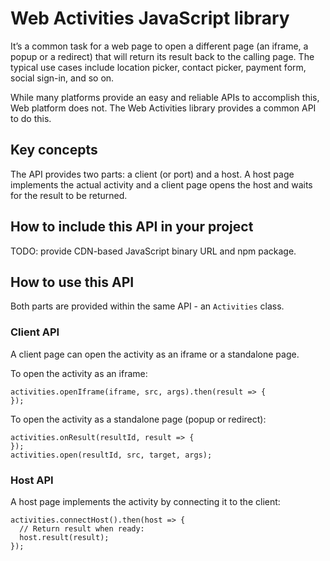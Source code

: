 # Web Activities JavaScript library

It’s a common task for a web page to open a different page (an iframe, a popup or a redirect) that will return its result back to the calling page. The typical use cases include location picker, contact picker, payment form, social sign-in, and so on.

While many platforms provide an easy and reliable APIs to accomplish this, Web platform does not. The Web Activities library provides a common API to do this.

## Key concepts

The API provides two parts: a client (or port) and a host. A host page implements the actual activity and a client page opens the host and waits for the result to be returned.

## How to include this API in your project

TODO: provide CDN-based JavaScript binary URL and npm package.

## How to use this API

Both parts are provided within the same API - an `Activities` class.

### Client API

A client page can open the activity as an iframe or a standalone page.

To open the activity as an iframe:
```
activities.openIframe(iframe, src, args).then(result => {
});
```

To open the activity as a standalone page (popup or redirect):
```
activities.onResult(resultId, result => {
});
activities.open(resultId, src, target, args);
```

### Host API

A host page implements the activity by connecting it to the client:
```
activities.connectHost().then(host => {
  // Return result when ready:
  host.result(result);
});
```

